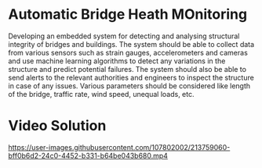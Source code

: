 # Automatic Bridge Heath MOnitoring

Developing an embedded system for
detecting and analysing structural integrity of bridges and buildings.
The system should be able to collect data from various sensors such
as strain gauges, accelerometers and cameras and use machine
learning algorithms to detect any variations in the structure and
predict potential failures. The system should also be able to send
alerts to the relevant authorities and engineers to inspect the
structure in case of any issues. Various parameters should be
considered like length of the bridge, traffic rate, wind speed, unequal
loads, etc.


# Video Solution



https://user-images.githubusercontent.com/107802002/213759060-bff0b6d2-24c0-4452-b331-b64be043b680.mp4

